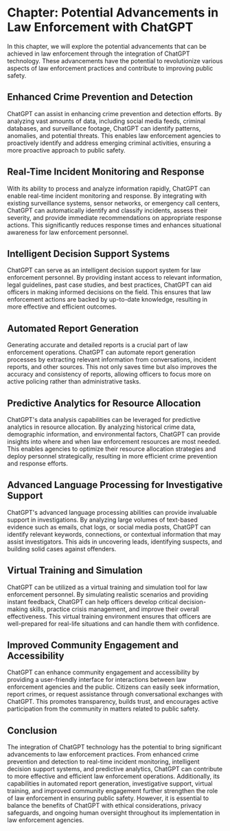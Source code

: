 Chapter: Potential Advancements in Law Enforcement with ChatGPT
===============================================================

In this chapter, we will explore the potential advancements that can be achieved in law enforcement through the integration of ChatGPT technology. These advancements have the potential to revolutionize various aspects of law enforcement practices and contribute to improving public safety.

Enhanced Crime Prevention and Detection
---------------------------------------

ChatGPT can assist in enhancing crime prevention and detection efforts. By analyzing vast amounts of data, including social media feeds, criminal databases, and surveillance footage, ChatGPT can identify patterns, anomalies, and potential threats. This enables law enforcement agencies to proactively identify and address emerging criminal activities, ensuring a more proactive approach to public safety.

Real-Time Incident Monitoring and Response
------------------------------------------

With its ability to process and analyze information rapidly, ChatGPT can enable real-time incident monitoring and response. By integrating with existing surveillance systems, sensor networks, or emergency call centers, ChatGPT can automatically identify and classify incidents, assess their severity, and provide immediate recommendations on appropriate response actions. This significantly reduces response times and enhances situational awareness for law enforcement personnel.

Intelligent Decision Support Systems
------------------------------------

ChatGPT can serve as an intelligent decision support system for law enforcement personnel. By providing instant access to relevant information, legal guidelines, past case studies, and best practices, ChatGPT can aid officers in making informed decisions on the field. This ensures that law enforcement actions are backed by up-to-date knowledge, resulting in more effective and efficient outcomes.

Automated Report Generation
---------------------------

Generating accurate and detailed reports is a crucial part of law enforcement operations. ChatGPT can automate report generation processes by extracting relevant information from conversations, incident reports, and other sources. This not only saves time but also improves the accuracy and consistency of reports, allowing officers to focus more on active policing rather than administrative tasks.

Predictive Analytics for Resource Allocation
--------------------------------------------

ChatGPT's data analysis capabilities can be leveraged for predictive analytics in resource allocation. By analyzing historical crime data, demographic information, and environmental factors, ChatGPT can provide insights into where and when law enforcement resources are most needed. This enables agencies to optimize their resource allocation strategies and deploy personnel strategically, resulting in more efficient crime prevention and response efforts.

Advanced Language Processing for Investigative Support
------------------------------------------------------

ChatGPT's advanced language processing abilities can provide invaluable support in investigations. By analyzing large volumes of text-based evidence such as emails, chat logs, or social media posts, ChatGPT can identify relevant keywords, connections, or contextual information that may assist investigators. This aids in uncovering leads, identifying suspects, and building solid cases against offenders.

Virtual Training and Simulation
-------------------------------

ChatGPT can be utilized as a virtual training and simulation tool for law enforcement personnel. By simulating realistic scenarios and providing instant feedback, ChatGPT can help officers develop critical decision-making skills, practice crisis management, and improve their overall effectiveness. This virtual training environment ensures that officers are well-prepared for real-life situations and can handle them with confidence.

Improved Community Engagement and Accessibility
-----------------------------------------------

ChatGPT can enhance community engagement and accessibility by providing a user-friendly interface for interactions between law enforcement agencies and the public. Citizens can easily seek information, report crimes, or request assistance through conversational exchanges with ChatGPT. This promotes transparency, builds trust, and encourages active participation from the community in matters related to public safety.

Conclusion
----------

The integration of ChatGPT technology has the potential to bring significant advancements to law enforcement practices. From enhanced crime prevention and detection to real-time incident monitoring, intelligent decision support systems, and predictive analytics, ChatGPT can contribute to more effective and efficient law enforcement operations. Additionally, its capabilities in automated report generation, investigative support, virtual training, and improved community engagement further strengthen the role of law enforcement in ensuring public safety. However, it is essential to balance the benefits of ChatGPT with ethical considerations, privacy safeguards, and ongoing human oversight throughout its implementation in law enforcement agencies.
